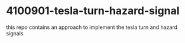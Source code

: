 # 4100901-tesla-turn-hazard-signal
this repo contains an approach to implement the tesla turn and hazard signals
